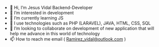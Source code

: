 - 👋 Hi, I’m Jesus Vidal Backend-Developer
- 👀 I’m interested in development 
- 🌱 I’m currently learning JS
- 💞️ I use technologies such as PHP (LARAVEL), JAVA, HTML, CSS, SQL
- 💞️ I’m looking to collaborate on development of new application that will help me advance in this world of technology
- 📫 How to reach me email ( Ramirez_vidal@outlook.com )
